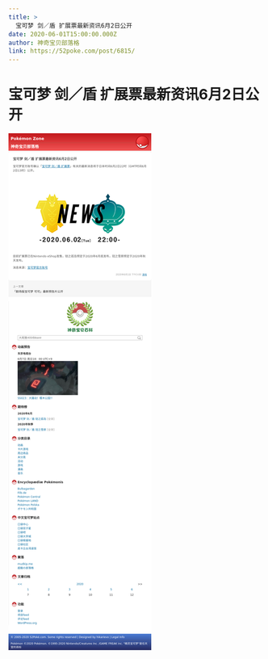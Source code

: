 ```yaml
---
title: >
  宝可梦 剑／盾 扩展票最新资讯6月2日公开
date: 2020-06-01T15:00:00.000Z
author: 神奇宝贝部落格
link: https://52poke.com/post/6815/
---
```

# 宝可梦 剑／盾 扩展票最新资讯6月2日公开

[![宝可梦 剑／盾 扩展票最新资讯6月2日公开](./screenshot.png)](https://52poke.com/post/6815/)
